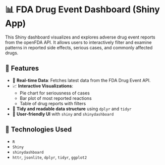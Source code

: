 # 📊 FDA Drug Event Dashboard (Shiny App)

This Shiny dashboard visualizes and explores adverse drug event reports from the openFDA API. It allows users to interactively filter and examine patterns in reported side effects, serious cases, and commonly affected drugs.

## 🚀 Features

- 📌 **Real-time Data**: Fetches latest data from the FDA Drug Event API.
- 📈 **Interactive Visualizations**:
  - Pie chart for seriousness of cases
  - Bar plot of most reported reactions
  - Table of drug reports with filters
- 📂 **Tidy and readable data structure** using `dplyr` and `tidyr`
- 📱 **User-friendly UI** with `shiny` and `shinydashboard`

## 🔧 Technologies Used

- `R`
- `Shiny`
- `shinydashboard`
- `httr`, `jsonlite`, `dplyr`, `tidyr`, `ggplot2`

